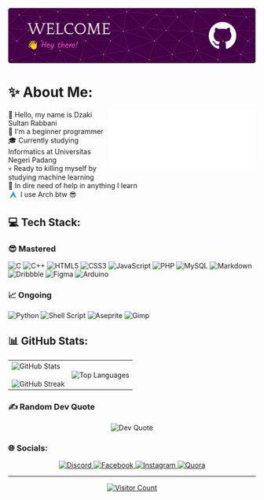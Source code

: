 <img src="files/github-header-image.png" alt="Header Image">

# ✨️ About Me:
<img align="right" src="files/8390-fubuki-shirakami-without-background.gif" alt="Fubuki Shirakami GIF">

<div align="left">
    <p>
        👋️ Hello, my name is Dzaki Sultan Rabbani<br>
        🌱️ I'm a beginner programmer<br>
        🎓️ Currently studying Informatics at Universitas Negeri Padang<br>
        💀 Ready to killing myself by studying machine learning<br>
        🤯 In dire need of help in anything I learn<br>
        <span style="display: inline-flex; align-items: center;">
            <img src="files/Arch-btw.png" alt="Arch Linux Icon" width="20" height="20" style="margin-right: 5px;"> I use Arch btw 😎
        </span><br>
    </p>
</div>

## 💻 Tech Stack:
### 😎️ Mastered
![C](https://img.shields.io/badge/c-%2300599C.svg?style=for-the-badge&logo=c&logoColor=white) 
![C++](https://img.shields.io/badge/c++-%2300599C.svg?style=for-the-badge&logo=c%2B%2B&logoColor=white) 
![HTML5](https://img.shields.io/badge/html5-%23E34F26.svg?style=for-the-badge&logo=html5&logoColor=white) 
![CSS3](https://img.shields.io/badge/css3-%231572B6.svg?style=for-the-badge&logo=css3&logoColor=white) 
![JavaScript](https://img.shields.io/badge/javascript-%23323330.svg?style=for-the-badge&logo=javascript&logoColor=%23F7DF1E) 
![PHP](https://img.shields.io/badge/php-%23777BB4.svg?style=for-the-badge&logo=php&logoColor=white) 
![MySQL](https://img.shields.io/badge/mysql-4479A1.svg?style=for-the-badge&logo=mysql&logoColor=white) 
![Markdown](https://img.shields.io/badge/markdown-%23000000.svg?style=for-the-badge&logo=markdown&logoColor=white) 
![Dribbble](https://img.shields.io/badge/Dribbble-EA4C89?style=for-the-badge&logo=dribbble&logoColor=white) 
![Figma](https://img.shields.io/badge/figma-%23F24E1E.svg?style=for-the-badge&logo=figma&logoColor=white) 
![Arduino](https://img.shields.io/badge/-Arduino-00979D?style=for-the-badge&logo=Arduino&logoColor=white)

### 📈️ Ongoing
![Python](https://img.shields.io/badge/python-3670A0?style=for-the-badge&logo=python&logoColor=ffdd54) 
![Shell Script](https://img.shields.io/badge/shell_script-%23121011.svg?style=for-the-badge&logo=gnu-bash&logoColor=white) 
![Aseprite](https://img.shields.io/badge/Aseprite-FFFFFF?style=for-the-badge&logo=Aseprite&logoColor=#7D929E) 
![Gimp](https://img.shields.io/badge/Gimp-657D8B?style=for-the-badge&logo=gimp&logoColor=FFFFFF)

## 📊 GitHub Stats:
<table align="center">
    <tr>
        <td>
            <img width="500" align="center" src="https://github-readme-stats.vercel.app/api?username=Nyot-Nyot&theme=jolly&hide_border=false&include_all_commits=false&count_private=true" alt="GitHub Stats">
            <br><br>
            <img align="center" src="https://github-readme-streak-stats.herokuapp.com/?user=Nyot-Nyot&theme=jolly&hide_border=false" alt="GitHub Streak">
        </td>
        <td>
            <img width="500" align="center" src="https://github-readme-stats.vercel.app/api/top-langs/?username=Nyot-Nyot&theme=jolly&hide_border=false&include_all_commits=false&count_private=true&layout=compact" alt="Top Languages">
        </td>
    </tr>
</table>

### ✍️ Random Dev Quote
<div align="center">
    <img align="center" src="https://quotes-github-readme.vercel.app/api?type=horizontal&theme=radical" alt="Dev Quote">
</div>

### 🌐 Socials:
<div align="center">
    <a href="https://discordapp.com/users/823916335314632805" target="_blank">
        <img src="https://img.shields.io/badge/Discord-%237289DA.svg?logo=discord&logoColor=white" alt="Discord">
    </a>
    <a href="https://web.facebook.com/dzaki.sultan.5" target="_blank">
        <img src="https://img.shields.io/badge/Facebook-%231877F2.svg?logo=Facebook&logoColor=white" alt="Facebook">
    </a>
    <a href="https://www.instagram.com/dzakisultanr/" target="_blank">
        <img src="https://img.shields.io/badge/Instagram-%23E4405F.svg?logo=Instagram&logoColor=white" alt="Instagram">
    </a>
    <a href="https://id.quora.com/profile/Dzaki-Sultan-Rabbani" target="_blank">
        <img src="https://img.shields.io/badge/Quora-%23B92B27.svg?logo=Quora&logoColor=white" alt="Quora">
    </a>
</div>

---
<div align="center">
    <a href="https://visitcount.itsvg.in">
        <img src="https://visitcount.itsvg.in/api?id=Nyot-Nyot&icon=5&color=11" alt="Visitor Count">
    </a>
</div>

<!-- Proudly created with GPRM ( https://gprm.itsvg.in ) -->
